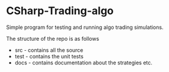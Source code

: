 # CSharp-Trading-algo

Simple program for testing and running algo trading simulations.

The structure of the repo is as follows

- src - contains all the source
- test - contains the unit tests 
- docs - contains documentation about the strategies etc.
